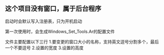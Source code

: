 ## 这个项目没有窗口，属于后台程序
启动时会默认写入注册表，只为开机启动

第一次使用时，会生成Windows_Set_Tools.Ar的配置文件

文件主要配置以下三行
1.要变更的窗口大小的名称，支持英文逗号分割多个，最后一个不要逗号
2.设置的宽度
3.设置的高度
